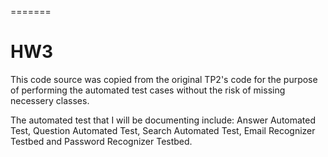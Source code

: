 =======
# HW3
This code source was copied from the original TP2's code for the purpose of performing the automated test  cases without the risk of missing necessery classes. 

The automated test that I will be documenting include: Answer Automated Test, Question Automated Test, Search Automated Test, Email Recognizer Testbed and Password Recognizer Testbed.
